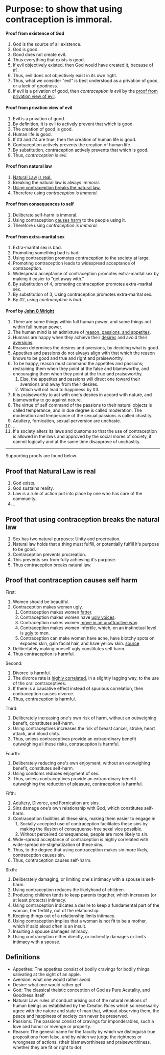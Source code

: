 # Purpose: to show that using contraception is immoral.

#### Proof from existence of God

1. God is the source of all existence.
2. God is good.
3. Good does not create evil.
4. Thus everything that exists is good.
5. If evil objectively existed, then God would have created it, because of #1.
6. Thus, evil does not objectively exist in its own right.
7. Thus, what we consider "evil" is best understood as a privation of good, or a *lack* of goodness.
8. If evil is a privation of good, then _contraception is evil_ by the [proof from privation view of evil](#proof-from-privation-view-of-evil).

#### Proof from privation view of evil

1. Evil is a privation of good.
2. By definition, it is evil to actively prevent that which is good.
3. The creation of good is good.
4. Human life is good.
5. If #3 and #4 are true, then the creation of human life is good.
6. Contraception actively prevents the creation of human life.
7. By substitution, contraception actively prevents that which is good.
8. Thus, _contraception is evil._

#### Proof from natural law

1. [Natural Law](#definitions) [is real.](#proof-that-natural-law-is-real)
2. Breaking the natural law is always immoral.
3. [Using contraception breaks the natural law.](#proof-that-using-contraception-breaks-the-natural-law)
4. Therefore using _contraception is immoral._

#### Proof from consequences to self

1. Deliberate self-harm is immoral.
2. Using contraception [causes harm](#proof-that-contraception-causes-self-harm) to the people using it.
3. Therefore using _contraception is immoral._

#### Proof from extra-marital sex

1. Extra-marital sex is bad.
2. Promoting something bad is bad.
3. Using contraception promotes contraception to the society at large.
4. Promoting contraception leads to widespread acceptance of contraception.
5. Widespread acceptance of contraception promotes extra-marital sex by making it easier to "get away with."
6. By substitution of 4, promoting contraception promotes extra-marital sex.
7. By substitution of 3, Using contraception promotes extra-marital sex.
8. By #2, _using contraception is bad._

#### Proof by [John C Wright](http://www.scifiwright.com/2012/01/contra-contraception-2/)

1. There are some things within full human power, and some things not within full human power.
2. The human mind is an admixture of [reason, passions, and appetites](#definitions).
3. Humans are happy when they achieve their [desires](#definitions) and avoid their [aversions](#definitions).
4. Reason determines the desires and aversions, by deciding what is good.
5. Appetites and passions do not always align with that which the reason knows to be good and true and right and praiseworthy.
6. To be happy, reason must command the appetites and passions; restraining them when they point at the false and blameworthy, and encouraging them when they point at the true and praiseworthy.
    1. Else, the appetites and passions will direct one toward their aversions and away from their desires.
    2. Which will not lead to happiness by #3.
7. It is praiseworthy to act with one's desires in accord with nature, and blameworthy to go against nature.
8. The virtue of self command of the passions to their natural objects is called temperance, and in due degree is called moderation. The moderation and temperance of the sexual passions is called chastity.
9. Adultery, fornication, sexual perversion are unchaste.
11. ...
10. If a society alters its laws and customs so that the use of contraception is allowed in the laws and approved by the social mores of society, it cannot logically and at the same time disapprove of unchastity.


** **

Supporting proofs are found below.

## Proof that Natural Law is real

1. God exists.
2. God sustains reality.
3. Law is a rule of action put into place by one who has care of the community.
4. ...

## Proof that using contraception breaks the natural law

1. Sex has two natural purposes: Unity and procreation.
2. Natural law holds that a thing must fulfill, or potentially fulfill it's purpose to be good.
3. Contraception prevents procreation.
4. This prevents sex from fully achieving it's purpose.
5. Thus contraception breaks natural law.

## Proof that contraception causes self harm

First:

1. Women should be beautiful.
2. Contraception makes women ugly.
    1. Contraception makes women [fatter](https://www.eurekalert.org/pub_releases/2009-03/uotm-sfi030409.php).
    2. Contraception makes women have [ugly voices](http://www.huffingtonpost.com/2012/12/12/fertility-women-attractiveness-study_n_2286537.html).
    3. Contraception makes women [move in an unattractive way](http://www.livescience.com/22402-women-dances-ovulation-fertility.html).
    4. Contraception makes women infertile, which, on an instinctual level is [ugly](https://www.psychologytoday.com/articles/200709/the-strippers-secret) to men.
    5. Contraception can make women have acne, have blotchy spots on exposed skin, gain facial hair, and have yellow skin. [source](http://www.mayoclinic.org/drugs-supplements/estrogen-and-progestin-oral-contraceptives-oral-route/side-effects/DRG-20069422)
3. Delibertately making oneself ugly constitutes self harm.
4. Thus contraception is harmful.

Second:

1. Divorce is harmful.
2. The divorce rate is [highly correlated](http://media.breitbart.com/media/2015/12/divorce-pill.png), in a slightly lagging way, to the use of the oral contraceptives.
3. If there is a causative effect instead of spurious correlation, then contraception causes divorce.
4. Thus, contraception is harmful.

Third:

1. Deliberately increasing one's own risk of harm, without an outweighing benefit, constitutes self-harm.
2. Using contraceptives increases the risk of breast cancer, stroke, heart attack, and blood clots.
3. Thus, unless contraceptives provide an extraordinary benefit outweighing all these risks, contraception is harmful.

Fourth:

1. Deliberately reducing one's own enjoyment, without an outweighing benefit, constitutes self-harm.
2. Using condoms reduces enjoyment of sex.
3. Thus, unless contraceptives provide an extraordinary benefit outweighing the reduction of pleasure, contraception is harmful.

Fifth:

1. Adultery, Divorce, and Fornication are sins.
2. Sins damage one's own relationship with God, which constitutes self-harm.
3. Contraception facilities all these sins, making them easier to engage in.
    1. Socially accepted use of contraception facilitates these sins by making the illusion of consequense-free sexal vice possible. 
    2. Without perceived consequences, people are more likely to sin.
4. Wide-spread acceptance of contraception is highly correlated with wide-spread de-stigmatization of these sins.
5. Thus, to the degree that using contraception makes sin more likely, contraception causes sin.
6. Thus, contraception causes self-harm.

Sixth:

1. Deliberately damaging, or limiting one's intimacy with a spouse is self-harm.
2. Using contraception reduces the likelyhood of children.
3. Producing children tends to keep parents together, which increases (or at least protects) intimacy.
4. Using contraception indicates a desire to keep a fundamental part of the woman, her fertility, out of the relationship.
5. Keeping things out of a relationship limits intimacy.
6. Using contraception implies that a woman is not fit to be a mother, which if said aloud often is an insult.
7. Insulting a spouse damages intimacy.
8. Using contraception either directly, or indirectly damages or limits intimacy with a spouse.


## Definitions

- Appetites: The appetites consist of bodily cravings for bodily things: salivating at the sight of an apple.
- Aversion: what one would rather avoid
- Desire: what one would rather get
- God: The classical theistic conception of God as Pure Acutality, and Goodness Itself
- Natural Law: rules of conduct arising out of the natural relations of human beings as established by the Creator. Rules which so necessarily agree with the nature and state of man that, without observing them, the peace and happiness of society can never be preserved.
- Passions: The passions consist of cravings for imponderables, such a love and honor or revenge or property.
- Reason: The general name for the faculty by which we distinguish true propositions from false, and by which we judge the rightness or wrongness of actions. (their blameworthiness and praiseworthiness, whether they are fit or right to do)
